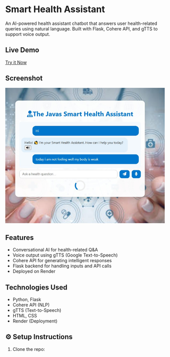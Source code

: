 # Smart Health Assistant 

An AI-powered health assistant chatbot that answers user health-related queries using natural language. Built with Flask, Cohere API, and gTTS to support voice output.

##  Live Demo
[ Try it Now](https://smart-health-assistant-68gx.onrender.com/)

##  Screenshot
![Smart Health Assistant Screenshot](Health.jpeg) 
##  Features
- Conversational AI for health-related Q&A
- Voice output using gTTS (Google Text-to-Speech)
- Cohere API for generating intelligent responses
- Flask backend for handling inputs and API calls
- Deployed on Render

##  Technologies Used
- Python, Flask
- Cohere API (NLP)
- gTTS (Text-to-Speech)
- HTML, CSS
- Render (Deployment)

## ⚙ Setup Instructions
1. Clone the repo:

